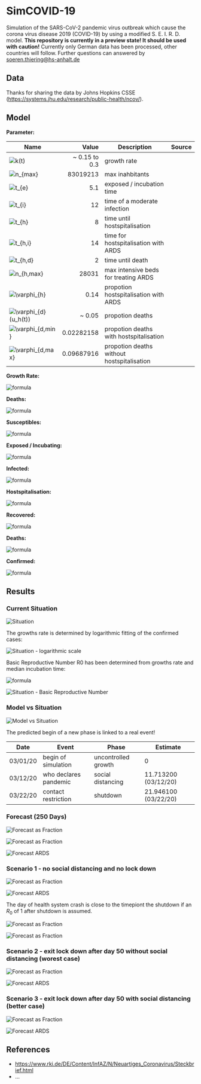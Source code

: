 # SimCOVID-19

Simulation of the SARS-CoV-2 pandemic virus outbreak which cause the corona virus disease 2019 (COVID-19) by using a modified S. E. I. R. D. model.
**This repository is currently in a preview state! It should be used with caution!** Currently only German data has been processed, other countries will follow. Further questions can answered by <soeren.thiering@hs-anhalt.de>

## Data

Thanks for sharing the data by Johns Hopkins CSSE (<https://systems.jhu.edu/research/public-health/ncov/>).

## Model

**Parameter:**

| Name                                                                                                            |         Value | Description                                | Source |
|-----------------------------------------------------------------------------------------------------------------|--------------:|--------------------------------------------|--------|
| ![$k(t)$](https://render.githubusercontent.com/render/math?math=%24k(t)%24)                                     | ~ 0.15 to 0.3 | growth rate                                |        |
| ![$n_{max}$](https://render.githubusercontent.com/render/math?math=%24n_%7Bmax%7D%24)                           |      83019213 | max inahbitants                            |        |
| ![$t_{e}$](https://render.githubusercontent.com/render/math?math=%24t_%7Be%7D%24)                               |           5.1 | exposed / incubation time                  |        |
| ![$t_{i}$](https://render.githubusercontent.com/render/math?math=%24t_%7Bi%7D%24)                               |            12 | time of a moderate  infection              |        |
| ![$t_{h}$](https://render.githubusercontent.com/render/math?math=%24t_%7Bh%7D%24)                               |             8 | time until hostspitalisation               |        |
| ![$t_{h,i}$](https://render.githubusercontent.com/render/math?math=%24t_%7Bh%2Ci%7D%24)                         |            14 | time for hostspitalisation with ARDS       |        |
| ![$t_{h,d}$](https://render.githubusercontent.com/render/math?math=%24t_%7Bh%2Cd%7D%24)                         |             2 | time until death                           |        |
| ![$n_{h,max}$](https://render.githubusercontent.com/render/math?math=%24n_%7Bh%2Cmax%7D%24)                     |         28031 | max intensive beds for treating ARDS       |        |
| ![$\varphi_{h}$](https://render.githubusercontent.com/render/math?math=%24%5Cvarphi_%7Bh%7D%24)                 |          0.14 | propotion hostspitalisation with ARDS      |        |
| ![$\varphi_{d}(u_h(t))$](https://render.githubusercontent.com/render/math?math=%24%5Cvarphi_%7Bd%7D(u_h(t))%24) |        ~ 0.05 | propotion deaths                           |        |
| ![$\varphi_{d,min}$](https://render.githubusercontent.com/render/math?math=%24%5Cvarphi_%7Bd%2Cmin%7D%24)       |    0.02282158 | propotion deaths with hostspitalisation    |        |
| ![$\varphi_{d,max}$](https://render.githubusercontent.com/render/math?math=%24%5Cvarphi_%7Bd%2Cmax%7D%24)       |    0.09687916 | propotion deaths without hostspitalisation |        |

**Growth Rate:**

![formula](https://render.githubusercontent.com/render/math?math=k(t)%20%3D%20%20%20%5Cbegin%7Bcases%7D%20%20%20%20%20k_%7Bi%2B1%7D%20%20%20%20%20%26%20%5Cquad%20%5Ctext%7B%20if%20%7D%20t%20%3E%20t_%7Bk%2Cn%2B1%7D%20%5C%5C%20%20%20%20%20k_%7Bi%2B1%7D%20%20%20%20%20%26%20%5Cquad%20%5Ctext%7B%20if%20%7D%20t%20%3E%20t_%7Bk%2Cn%7D%20%5Cwedge%20t%20%5Cleq%20t_%7Bk%2Cn%2B1%7D%20%5C%5C%20%20%20%20%20%5Ccdots%20%20%20%20%20%20%26%20%5Cquad%20%5C%5C%20%20%20%20%20k_%7B1%7D%20%20%20%20%20%20%20%26%20%5Cquad%20%5Ctext%7B%20if%20%7D%20t%20%3E%20t_%7Bk%2C1%7D%20%5Cwedge%20t%20%5Cleq%20t_%7Bk%2C2%7D%20%20%20%5Cend%7Bcases%7D)

**Deaths:**

![formula](https://render.githubusercontent.com/render/math?math=%5Cvarphi_%7Bd%7D(u_h(t))%20%20%5Cbegin%7Bcases%7D%20%20%5Cvarphi_%7Bd%2Cmin%7D%20%5Ccfrac%20%7B1-u_h(t)%7D%20%7Bn_%7Bh%2Cmax%7D%7D%20%2B%20%5Cvarphi_%7Bd%2Cmax%7D%20%5Ccfrac%20%7Bu_h(t)%7D%20%7Bn_%7Bh%2Cmax%7D%7D%20%26%20%5Cquad%20%5Ctext%7B%20if%20%7D%20%5Ccfrac%20%7Bu_h(t)%7D%20%7Bn_%7Bh%2Cmax%7D%7D%20%3C%201%20%5C%5C%20%20%5Cvarphi_%7Bd%2Cmax%7D%20%26%20%5Cquad%20%5Ctext%7B%20if%20%7D%20%5Ccfrac%20%7Bu_h(t)%7D%20%7Bn_%7Bh%2Cmax%7D%7D%20%5Cgeq%201%20%5C%5C%20%20%5Cend%7Bcases%7D)

**Susceptibles:**

![formula](https://render.githubusercontent.com/render/math?math=%5Ccfrac%7Bdu_7(t)%7D%20%7Bdt%7D%20%3D%20-%20k(t)%20%5Ccfrac%7Bu_7(t)%7D%20%7Bn_%7Bmax%7D%7D%20u_7(t))

**Exposed / Incubating:**

![formula](https://render.githubusercontent.com/render/math?math=%5Ccfrac%7Bdu_6(t)%7D%20%7Bdt%7D%20%20%3D%20%20%20%20%20%2B%20k(t)%20%5Ccfrac%7Bu_7(t)%7D%20%7Bn_%7Bmax%7D%7D%20u_6(t)%20%20%20%20%20-%20k(t-t_e)%20%5Ccfrac%7Bu_7(t-t_e)%7D%20%7Bn_%7Bmax%7D%7D%20u_6(t-t_e))

**Infected:**

![formula](https://render.githubusercontent.com/render/math?math=%5Ccfrac%7Bdu_5(t)%7D%20%7Bdt%7D%20%20%3D%20%20%20%20%20%2B%20k(t-t_e)%20%5Ccfrac%7Bu_7(t-t_e)%7D%20%7Bn_%7Bmax%7D%7D%20u_6(t-t_e)%20%20%20%20%20-%20k(t-t_e-t_i)%20%5Ccfrac%7Bu_7(t-t_e-t_i)%7D%20%7Bn_%7Bmax%7D%7D%20u_6(t-t_e-t_i)%20(1-%5Cvarphi_%7Bh%7D)%20%20%20%20%20-%20k(t-t_e-t_h)%20%5Ccfrac%7Bu_7(t-t_e-t_h)%7D%20%7Bn_%7Bmax%7D%7D%20u_6(t-t_e-t_h)%20(%5Cvarphi_%7Bh%7D))

**Hostspitalisation:**

![formula](https://render.githubusercontent.com/render/math?math=%5Ccfrac%7Bdu_4(t)%7D%20%7Bdt%7D%20%20%3D%20%20%20%20%20%2B%20k(t-t_e-t_h)%20%5Ccfrac%7Bu_7(t-t_e-t_h)%7D%20%7Bn_%7Bmax%7D%7D%20u_6(t-t_e-t_h)%20(%5Cvarphi_%7Bh%7D)%20%20%20%20%20-%20k(t-t_e-t_h-t_%7Bh%2Ci%7D)%20%5Ccfrac%7Bu_7(t-t_e-t_h-t_%7Bh%2Ci%7D)%7D%20%7Bn_%7Bmax%7D%7D%20u_6(t-t_e-t_h-t_%7Bh%2Ci%7D)%20(%5Cvarphi_%7Bh%7D-%5Cvarphi_%7Bd%7D(u_4(t-t_%7Bh%2Ci%7D%2Bt%7Bh%2Cd%7D)))%20%20%20%20%20-%20k(t-t_e-t_h-t_%7Bh%2Cd%7D)%20%5Ccfrac%7Bu_7(t-t_e-t_h-t_%7Bh%2Cd%7D)%7D%20%7Bn_%7Bmax%7D%7D%20u_6(t-t_e-t_h-t_%7Bh%2Cd%7D)%20%5Cvarphi_%7Bd%7D(u_4(t)))

**Recovered:**

![formula](https://render.githubusercontent.com/render/math?math=%5Ccfrac%7Bdu_3(t)%7D%20%7Bdt%7D%20%20%3D%20%20%20%20%20%2B%20k(t-t_e-t_i)%20%5Ccfrac%7Bu_7(t-t_e-t_i)%7D%20%7Bn_%7Bmax%7D%7D%20u_6(t-t_e-t_i)%20(1-%5Cvarphi_%7Bh%7D)%20%20%20%20%20%2B%20k(t-t_e-t_h-t_%7Bh%2Ci%7D)%20%5Ccfrac%7Bu_7(t-t_e-t_h-t_%7Bh%2Ci%7D)%7D%20%7Bn_%7Bmax%7D%7D%20u_6(t-t_e-t_h-t_%7Bh%2Ci%7D)%20(%5Cvarphi_%7Bh%7D-%5Cvarphi_%7Bd%7D(u_4(t-t_%7Bh%2Ci%7D%2Bt%7Bh%2Cd%7D))))

**Deaths:**

![formula](https://render.githubusercontent.com/render/math?math=%5Ccfrac%7Bdu_2(t)%7D%20%7Bdt%7D%20%20%3D%20%20%20%20%20%2B%20k(t-t_e-t_h-t_%7Bh%2Cd%7D)%20%5Ccfrac%7Bu_7(t-t_e-t_h-t_%7Bh%2Cd%7D)%7D%20%7Bn_%7Bmax%7D%7D%20u_6(t-t_e-t_h-t_%7Bh%2Cd%7D)%20%5Cvarphi_%7Bd%7D(u_4(t)))

**Confirmed:**

![formula](https://render.githubusercontent.com/render/math?math=%5Ccfrac%7Bdu_1(t)%7D%20%7Bdt%7D%20%20%3D%20%20%20%20%20%2B%20%5Ccfrac%7Bdu_2(t)%7D%20%7Bdt%7D%20%20%20%20%20%2B%20%5Ccfrac%7Bdu_3(t)%7D%20%7Bdt%7D%20%20%20%20%20%2B%20%5Ccfrac%7Bdu_4(t)%7D%20%7Bdt%7D%20%20%20%20%20%2B%20%5Ccfrac%7Bdu_5(t)%7D%20%7Bdt%7D)

## Results

### Current Situation

![Situation](Situation-1.png)

The growths rate is determined by logarithmic fitting of the confirmed cases:

![Situation - logarithmic scale](Situation-2.png)

Basic Reproductive Number R0 has been determined from growths rate and median incubation time:

![formula](https://render.githubusercontent.com/render/math?math=R_0%20%3D%20e%5E%7Bk%20%20t_e%7D)

![Situation - Basic Reproductive Number](Situation-3.png)

### Model vs Situation

![Model vs Situation](Model_vs_Situation-1.png)

The predicted begin of a new phase is linked to a real event!

|   Date   |         Event         |        Phase        |       Estimate       |
|----------|-----------------------|---------------------|----------------------|
| 03/01/20 | begin of simulation   | uncontrolled growth |                    0 |
| 03/12/20 | who declares pandemic | social distancing   | 11.713200 (03/12/20) |
| 03/22/20 | contact restriction   | shutdown            | 21.946100 (03/22/20) |

### Forecast (250 Days)

![Forecast as Fraction](Forecast-1.png)

![Forecast as Fraction](Forecast-2.png)

![Forecast ARDS](Forecast-ARDS-2.png)

### Scenario 1 - no social distancing and no lock down

![Forecast as Fraction](Forecast-2-scenario-1.png)

![Forecast ARDS](Forecast-ARDS-2-scenario-1.png)

The day of health system crash is close to the timepiont the shutdown if an $R_0$ of 1 after shutdown is assumed.

![Forecast as Fraction](Forecast-ARDS-3.png)

![Forecast as Fraction](Forecast-ARDS-4.png)

### Scenario 2 - exit lock down after day 50 without social distancing (worest case)

![Forecast as Fraction](Forecast-2-scenario-2.png)

![Forecast ARDS](Forecast-ARDS-2-scenario-2.png)

### Scenario 3 - exit lock down after day 50 with social distancing (better case)

![Forecast as Fraction](Forecast-2-scenario-3.png)

![Forecast ARDS](Forecast-ARDS-2-scenario-3.png)

## References

* <https://www.rki.de/DE/Content/InfAZ/N/Neuartiges_Coronavirus/Steckbrief.html>
* ...
